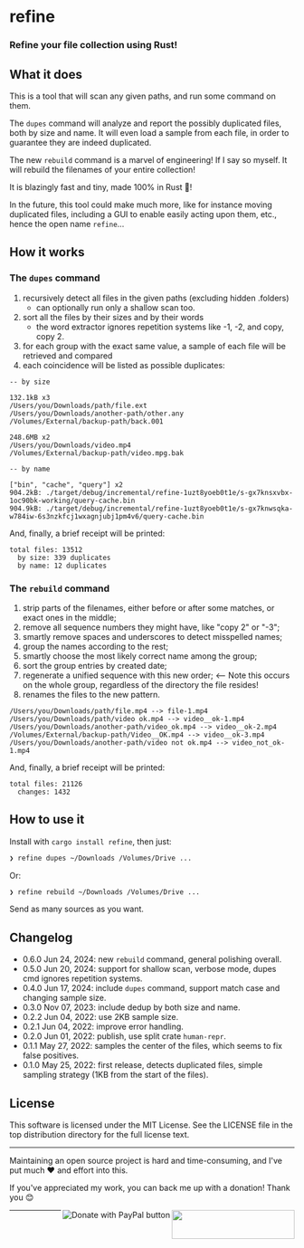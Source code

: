# refine

### Refine your file collection using Rust!

## What it does

This is a tool that will scan any given paths, and run some command on them.

The `dupes` command will analyze and report the possibly duplicated files, both by size and name.
It will even load a sample from each file, in order to guarantee they are indeed duplicated.

The new `rebuild` command is a marvel of engineering! If I say so myself.
It will rebuild the filenames of your entire collection!

It is blazingly fast and tiny, made 100% in Rust 🦀!

In the future, this tool could make much more, like for instance moving duplicated files, including
a GUI to enable easily acting upon them, etc., hence the open name `refine`...

## How it works

### The `dupes` command

1. recursively detect all files in the given paths (excluding hidden .folders)
    - can optionally run only a shallow scan too.
2. sort all the files by their sizes and by their words
    - the word extractor ignores repetition systems like -1, -2, and copy, copy 2.
3. for each group with the exact same value, a sample of each file will be retrieved and compared
4. each coincidence will be listed as possible duplicates:

```
-- by size

132.1kB x3
/Users/you/Downloads/path/file.ext
/Users/you/Downloads/another-path/other.any
/Volumes/External/backup-path/back.001

248.6MB x2
/Users/you/Downloads/video.mp4
/Volumes/External/backup-path/video.mpg.bak

-- by name

["bin", "cache", "query"] x2
904.2kB: ./target/debug/incremental/refine-1uzt8yoeb0t1e/s-gx7knsxvbx-1oc90bk-working/query-cache.bin
904.9kB: ./target/debug/incremental/refine-1uzt8yoeb0t1e/s-gx7knwsqka-w784iw-6s3nzkfcj1wxagnjubj1pm4v6/query-cache.bin

```

And, finally, a brief receipt will be printed:

```
total files: 13512
  by size: 339 duplicates
  by name: 12 duplicates
```

### The `rebuild` command

1. strip parts of the filenames, either before or after some matches, or exact ones in the middle;
2. remove all sequence numbers they might have, like "copy 2" or "-3";
3. smartly remove spaces and underscores to detect misspelled names;
4. group the names according to the rest;
5. smartly choose the most likely correct name among the group;
6. sort the group entries by created date;
7. regenerate a unified sequence with this new order; <-- Note this occurs on the whole group,
   regardless
   of the directory the file resides!
8. renames the files to the new pattern.

```
/Users/you/Downloads/path/file.mp4 --> file-1.mp4
/Users/you/Downloads/path/video ok.mp4 --> video__ok-1.mp4
/Users/you/Downloads/another-path/video_ok.mp4 --> video__ok-2.mp4
/Volumes/External/backup-path/Video__OK.mp4 --> video__ok-3.mp4
/Users/you/Downloads/another-path/video not ok.mp4 --> video_not_ok-1.mp4
```

And, finally, a brief receipt will be printed:

```
total files: 21126
  changes: 1432
```

## How to use it

Install with `cargo install refine`, then just:

```bash
❯ refine dupes ~/Downloads /Volumes/Drive ...
```

Or:

```bash
❯ refine rebuild ~/Downloads /Volumes/Drive ...
```

Send as many sources as you want.

## Changelog

- 0.6.0 Jun 24, 2024: new `rebuild` command, general polishing overall.
- 0.5.0 Jun 20, 2024: support for shallow scan, verbose mode, dupes cmd ignores repetition systems.
- 0.4.0 Jun 17, 2024: include `dupes` command, support match case and changing sample size.
- 0.3.0 Nov 07, 2023: include dedup by both size and name.
- 0.2.2 Jun 04, 2022: use 2KB sample size.
- 0.2.1 Jun 04, 2022: improve error handling.
- 0.2.0 Jun 01, 2022: publish, use split crate `human-repr`.
- 0.1.1 May 27, 2022: samples the center of the files, which seems to fix false positives.
- 0.1.0 May 25, 2022: first release, detects duplicated files, simple sampling strategy (1KB from
  the start of the files).

## License

This software is licensed under the MIT License. See the LICENSE file in the top distribution
directory for the full license text.


---
Maintaining an open source project is hard and time-consuming, and I've put much ❤️ and effort into
this.

If you've appreciated my work, you can back me up with a donation! Thank you 😊

[<img align="right" src="https://cdn.buymeacoffee.com/buttons/default-orange.png" width="217px" height="51x">](https://www.buymeacoffee.com/rsalmei)
[<img align="right" alt="Donate with PayPal button" src="https://www.paypalobjects.com/en_US/i/btn/btn_donate_LG.gif">](https://www.paypal.com/donate?business=6SWSHEB5ZNS5N&no_recurring=0&item_name=I%27m+the+author+of+alive-progress%2C+clearly+and+about-time.+Thank+you+for+appreciating+my+work%21&currency_code=USD)

---
